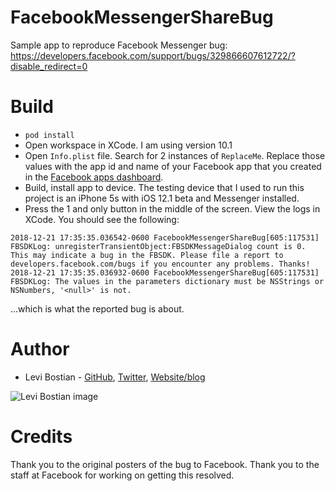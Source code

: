 # FacebookMessengerShareBug 

Sample app to reproduce Facebook Messenger bug: https://developers.facebook.com/support/bugs/329866607612722/?disable_redirect=0

# Build 

* `pod install`
* Open workspace in XCode. I am using version 10.1
* Open `Info.plist` file. Search for 2 instances of `ReplaceMe`. Replace those values with the app id and name of your Facebook app that you created in the [Facebook apps dashboard](https://developers.facebook.com/apps/). 
* Build, install app to device. The testing device that I used to run this project is an iPhone 5s with iOS 12.1 beta and Messenger installed. 
* Press the 1 and only button in the middle of the screen. View the logs in XCode. You should see the following:

```
2018-12-21 17:35:35.036542-0600 FacebookMessengerShareBug[605:117531] FBSDKLog: unregisterTransientObject:FBSDKMessageDialog count is 0. This may indicate a bug in the FBSDK. Please file a report to developers.facebook.com/bugs if you encounter any problems. Thanks!
2018-12-21 17:35:35.036932-0600 FacebookMessengerShareBug[605:117531] FBSDKLog: The values in the parameters dictionary must be NSStrings or NSNumbers, '<null>' is not.
```

...which is what the reported bug is about. 

# Author

* Levi Bostian - [GitHub](https://github.com/levibostian), [Twitter](https://twitter.com/levibostian), [Website/blog](http://levibostian.com)

![Levi Bostian image](https://gravatar.com/avatar/22355580305146b21508c74ff6b44bc5?s=250)

# Credits

Thank you to the original posters of the bug to Facebook. Thank you to the staff at Facebook for working on getting this resolved. 